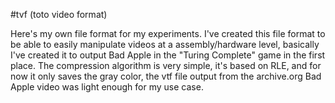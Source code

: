 #tvf (toto video format)

Here's my own file format for my experiments.
I've created this file format to be able to easily manipulate videos at a assembly/hardware level, basically I've created it to output Bad Apple in the "Turing Complete" game in the first place.
The compression algorithm is very simple, it's based on RLE, and for now it only saves the gray color, the vtf file output from the archive.org Bad Apple video was light enough for my use case.
